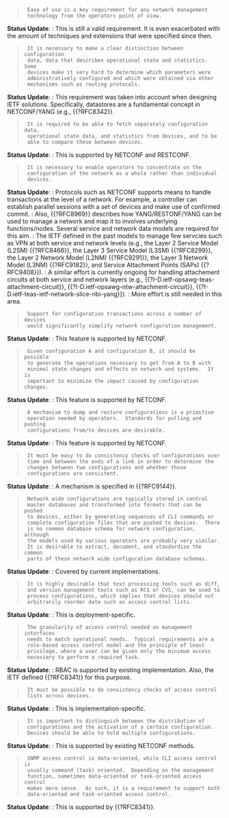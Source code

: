 
>      Ease of use is a key requirement for any network management
>      technology from the operators point of view.

**Status Update**:
: This is still a valid requirement. It is
       even exacerbated with the amount of techniques and extensions
       that were specified since then.

>      It is necessary to make a clear distinction between configuration
>      data, data that describes operational state and statistics.  Some
>      devices make it very hard to determine which parameters were
>      administratively configured and which were obtained via other
>      mechanisms such as routing protocols.

**Status Update**:
: This requirement was taken into account when
       designing IETF solutions. Specifically, datastores are a fundamental
       concept in NETCONF/YANG (e.g., {{?RFC8342}}.

>      It is required to be able to fetch separately configuration data,
>      operational state data, and statistics from devices, and to be
>      able to compare these between devices.

**Status Update**:
: This is supported by NETCONF and RESTCONF.

>      It is necessary to enable operators to concentrate on the
>      configuration of the network as a whole rather than individual
>      devices.

**Status Update**:
: Protocols such as NETCONF supports means to
       handle transactions at the level of a network. For example, a
       controller can establish parallel sessions with a set of devices
       and make use of confirmed commit.
: Also, {{?RFC8969}} describes
       how YANG/RESTONF/YANG can be used to manage a network and map it
       to involves underlying functions/nodes. Several service and network
       data models are required for this aim.
: The IETF defined in the past
       models to manage few servcies such as VPN at both service and network
       levels (e.g.,  the Layer 2 Service Model (L2SM) {{?RFC8466}},
       the Layer 3 Service Model (L3SM) {{?RFC8299}}, the Layer 2 Network Model (L2NM) {{?RFC9291}},
       the Layer 3 Network Model (L3NM) {{?RFC9182}}, and Service Attachment Points (SAPs) {{?RFC9408}}).
: A similar effort is currently
       ongoing for handling attachement circuits at both service and network layers (e.g.,
       {{?I-D.ietf-opsawg-teas-attachment-circuit}}, {{?I-D.ietf-opsawg-ntw-attachment-circuit}}, {{?I-D.ietf-teas-ietf-network-slice-nbi-yang}}).
: More effort is still needed in this area.

>      Support for configuration transactions across a number of devices
>      would significantly simplify network configuration management.

**Status Update**:
: This feature is supported by NETCONF.

>      Given configuration A and configuration B, it should be possible
>      to generate the operations necessary to get from A to B with
>      minimal state changes and effects on network and systems.  It is
>      important to minimize the impact caused by configuration changes.

**Status Update**:
: This feature is supported by NETCONF.

>      A mechanism to dump and restore configurations is a primitive
>      operation needed by operators.  Standards for pulling and pushing
>      configurations from/to devices are desirable.

**Status Update**:
: This feature is supported by NETCONF.

>      It must be easy to do consistency checks of configurations over
>      time and between the ends of a link in order to determine the
>      changes between two configurations and whether those
>      configurations are consistent.

**Status Update**:
: A mechanism is specified in {{?RFC9144}}.

>      Network wide configurations are typically stored in central
>      master databases and transformed into formats that can be pushed
>      to devices, either by generating sequences of CLI commands or
>      complete configuration files that are pushed to devices.  There
>      is no common database schema for network configuration, although
>      the models used by various operators are probably very similar.
>      It is desirable to extract, document, and standardize the common
>      parts of these network wide configuration database schemas.

**Status Update**:
: Covered by current implementations.

>      It is highly desirable that text processing tools such as diff,
>      and version management tools such as RCS or CVS, can be used to
>      process configurations, which implies that devices should not
>      arbitrarily reorder data such as access control lists.

**Status Update**:
: This is deployment-specific.

>      The granularity of access control needed on management interfaces
>      needs to match operational needs.  Typical requirements are a
>      role-based access control model and the principle of least
>      privilege, where a user can be given only the minimum access
>      necessary to perform a required task.

**Status Update**:
: RBAC is supported by existing implementation. Also,
       the IETF defined {{?RFC8341}} for this purpose.

>      It must be possible to do consistency checks of access control
>      lists across devices.

**Status Update**:
: This is implementation-specific.

>      It is important to distinguish between the distribution of
>      configurations and the activation of a certain configuration.
>      Devices should be able to hold multiple configurations.

**Status Update**:
: This is supported by existing NETCONF methods.

>      SNMP access control is data-oriented, while CLI access control is
>      usually command (task) oriented.  Depending on the management
>      function, sometimes data-oriented or task-oriented access control
>      makes more sense.  As such, it is a requirement to support both
>      data-oriented and task-oriented access control.

**Status Update**:
: This is supported by {{?RFC8341}}.
